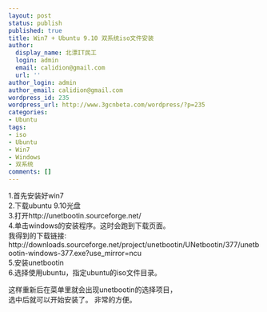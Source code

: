 ```yaml
---
layout: post
status: publish
published: true
title: Win7 + Ubuntu 9.10 双系统iso文件安装
author:
  display_name: 北漂IT民工
  login: admin
  email: calidion@gmail.com
  url: ''
author_login: admin
author_email: calidion@gmail.com
wordpress_id: 235
wordpress_url: http://www.3gcnbeta.com/wordpress/?p=235
categories:
- Ubuntu
tags:
- iso
- Ubuntu
- Win7
- Windows
- 双系统
comments: []
---
```

<p>1.首先安装好win7<br />
2.下载ubuntu 9.10光盘<br />
3.打开http://unetbootin.sourceforge.net/<br />
4.单击windows的安装程序。这时会跑到下载页面。<br />
 我得到的下载链接: http://downloads.sourceforge.net/project/unetbootin/UNetbootin/377/unetbootin-windows-377.exe?use_mirror=ncu<br />
5.安装unetbootin<br />
6.选择使用ubuntu，指定ubuntu的iso文件目录。 </p>
<p>这样重新后在菜单里就会出现unetbootin的选择项目，<br />
选中后就可以开始安装了。 非常的方便。</p>
